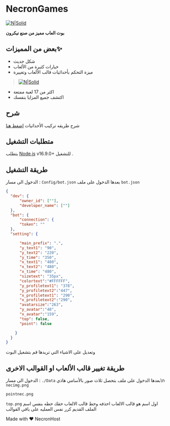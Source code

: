 # NecronGames

[![N|Solid](https://cdn.discordapp.com/attachments/1071975581459161198/1073084626240815134/necron_header0.png?size=4096)](https://discord.gg/nec)


**بوت العاب مميز من صنع نيكرون** 





## بعض من المميزات✨

- شكل حديث 
- خيارات كثيرة من الألعاب
- ميزة التحكم بأحداثيات قالب الألعاب وتغييرة

> [![N|Solid](https://cdn.discordapp.com/attachments/971380635300139028/1100357269524332555/necronpreview.png)](https://discord.gg/nec)

- اكثر من 17 لعبة ممتعة
- اكتشف جميع المزايا بنفسك 

## شرح
شرح طريقه تركيب الأحداثيات [اضغط هنا](https://youtu.be/iGEHCLeCmQw)

## متطلبات التشغيل

يتطلب [Node.js](https://nodejs.org/) v16.9.0+ للتشغيل .

## طريقة التشغيل

الدخول الى مسار :
`Config/bot.json`
بعدها الدخول على ملف
`bot.json`

```json
{
  "dev": { 
      "owner_id": [""], 
      "developer_name": [""]
  },
  "bot": {
      "connection": {
      "token": ""
  },
  "setting": {

      "main_prefix": ".",
      "y_text1": "90",
      "y_text2": "220",
      "y_time": "350",
      "x_text1": "480",
      "x_text2": "480",
      "x_time": "480",
      "sizetext": "35px",
      "colortext":"#FFFFFF",
      "y_profiletext1": "378",
      "y_profiletext2":"447",
      "x_profiletext1": "290",
      "x_profiletext2":"290",
      "avatarsize":"263",
      "y_avatar":"48",
      "x_avatar":"159",
      "top": false, 
      "point": false

    }
  }
}

```

وتعديل على الاشياء التي تريدها قم بتشغيل البوت

## طريقة تغيير قالب الألعاب او القوالب الاخرى

الدخول الى مسار :
`./Data`
بعدها الدخول على ملف بتحصل ثلاث صور بالأسامي هاذي\n
`necimg.png`

`pointnec.png`

`top.png`
اول اسم هو قالب الالعاب احذفه وحط قالب الالعاب حقك
حطه بنفس اسم الملف القديم 
كرر نفس العمليه على باقي القوالب


Made with ❤️ NecronHost
